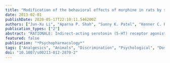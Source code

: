 ```yaml
---
title: "Modification of the behavioral effects of morphine in rats by serotonin 5-HT₁A and 5-HT₂A receptor agonists: antinociception, drug discrimination, and locomotor activity"
date: 2013-02-01
publishDate: 2020-05-17T22:10:11.546200Z
authors: ["Jun-Xu Li", "Aparna P. Shah", "Sunny K. Patel", "Kenner C. Rice", "Charles P. France"]
publication_types: ["2"]
abstract: "RATIONALE: Indirect-acting serotonin (5-HT) receptor agonists can enhance the antinociceptive effects of morphine; however, the specific 5-HT receptor subtype(s) mediating this enhancement is not established. OBJECTIVE: This study examined interactions between morphine and both 5-HT(1A) and 5-HT(2A) receptor agonists in rats using measures of antinociception (radiant heat tail flick and warm water tail withdrawal), drug discrimination (3.2 mg/kg morphine versus saline), and locomotion. METHODS: Male Sprague-Dawley rats (n = 7-8 per group) were used to examine the effects of morphine alone and in combination with DOM (5-HT(2A) agonist) and 8-OH-DPAT (5-HT(1A) agonist). RESULTS: DOM did not modify antinociceptive or discriminative stimulus effects while modestly attenuating locomotor-stimulating effects of morphine; the effect of DOM (0.32 mg/kg) on morphine-induced locomotion was prevented by the 5-HT(2A) receptor-selective antagonist MDL 100907. In contrast, 8-OH-DPAT (0.032-0.32 mg/kg) fully attenuated the antinociceptive effects (both procedures), did not modify the discriminative stimulus effects, and enhanced (0.32 mg/kg) the locomotor-stimulating effects of morphine. These effects of 8-OH-DPAT were prevented by the 5-HT(1A) receptor-selective antagonist WAY100635. CONCLUSION: Agonists acting at 5-HT(1A) or 5-HT(2A) receptors do not modify all effects of mu opioid receptor agonists in a similar manner. Moreover, interactions between 5-HT and opioid receptor agonists vary significantly between rats and nonhuman primates, underscoring the value of comparing drug interactions across a broad range of conditions and in multiple species."
featured: false
publication: "*Psychopharmacology*"
tags: ["Analgesics", "Animals", "Discrimination", "Psychological", "Dose-Response Relationship", "Drug", "Male", "Morphine", "Motor Activity", "Pain", "Pain Measurement", "Rats", "Rats", "Sprague-Dawley", "Receptor", "Serotonin", "5-HT1A", "Receptor", "Serotonin", "5-HT2A", "Serotonin 5-HT1 Receptor Agonists", "Serotonin 5-HT2 Receptor Agonists"]
doi: "10.1007/s00213-012-2870-2"
---
```


